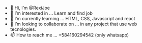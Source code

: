 - 👋 Hi, I’m @RexiJoe
- 👀 I’m interested in ... Learn and find job
- 🌱 I’m currently learning ... HTML, CSS, Javascript and react
- 💞️ I’m looking to collaborate on ... in any project that use web tecnologies.
- 📫 How to reach me ... +584160294542 (only whatsapp)

<!---
RexiJoe/RexiJoe is a ✨ special ✨ repository because its `README.md` (this file) appears on your GitHub profile.
You can click the Preview link to take a look at your changes.
--->
